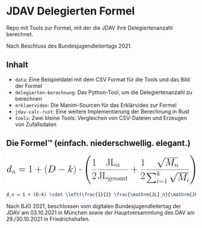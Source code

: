# JDAV Delegierten Formel

Repo mit Tools zur Formel, mit der die JDAV ihre Delegiertenanzahl berechnet.

Nach Beschluss des Bundesjugendleitertags 2021.

## Inhalt

* `data`: Eine Beispieldatei mit dem CSV Format für die Tools und das Bild der Formel
* `delegierten-berechnung`: Das Python-Tool, um die Delegiertenanzahl zu berechnen
* `erklaervideo`: Die Manim-Sourcen für das Erklärvideo zur Formel
* `jdav-calc-rust`: Eine weitere Implementierung der Berechnung in Rust
* `tools`: Zwei kleine Tools: Vergleichen von CSV-Dateien und Erzeugen von Zufallsdaten

## Die Formel™ (einfach. niederschwellig. elegant.)

![Screenshot der Formel](data/formel.png)

```tex
d_n = 1 + (D-k) \cdot \left(\frac{1}{2} \frac{\mathrm{JL}_n}{\mathrm{JL}_\mathrm{gesamt}} + \frac{1}{2} \frac{\sqrt{M_n}}{\sum_{i=1}^{k} \sqrt{M_i}}\right)
```

Nach BJO 2021, beschlossen vom digitalen Bundesjugendleitertag der JDAV am 03.10.2021 in München sowie der Hauptversammlung des DAV am 29./30.10.2021 in Friedrichshafen.

